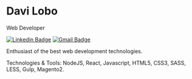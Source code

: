 # Davi Lobo

Web Developer

[![Linkedin Badge](https://img.shields.io/badge/-Davi%20Lobo-333?style=flat-square&labelColor=333&logo=linkedin&logoColor=white&link=https://www.linkedin.com/in/davi-lobo-gomes/)](https://www.linkedin.com/in/davi-lobo-gomes/)
[![Gmail Badge](https://img.shields.io/badge/-davi.lobo.gs@gmail.com-333?style=flat-square&labelColor=333&logo=gmail&logoColor=white&link=mailto:davi.lobo.gs@gmail.com)](mailto:davi.lobo.gs@gmail.com)

Enthusiast of the best web development technologies.

Technologies & Tools: NodeJS, React, Javascript, HTML5, CSS3, SASS, LESS, Gulp, Magento2.
